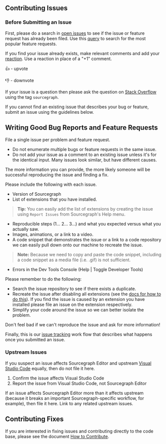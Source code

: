 ## Contributing Issues

### Before Submitting an Issue
First, please do a search in [open issues](https://github.com/sourcegraph/src/issues) to see if the issue or feature request has already been filed. Use this [query](https://github.com/sourcegraph/src/issues?q=is%3Aopen+is%3Aissue+label%3Afeature-request+sort%3Areactions-%2B1-desc) to search for the most popular feature requests.

If you find your issue already exists, make relevant comments and add your [reaction](https://github.com/blog/2119-add-reactions-to-pull-requests-issues-and-comments). Use a reaction in place of a "+1" comment.

👍 - upvote

👎 - downvote

If your issue is a question then please ask the question on [Stack Overflow](https://stackoverflow.com/questions/tagged/sourcegraph) using the tag `sourcegraph`.

If you cannot find an existing issue that describes your bug or feature, submit an issue using the guidelines below.

## Writing Good Bug Reports and Feature Requests

File a single issue per problem and feature request.

* Do not enumerate multiple bugs or feature requests in the same issue.
* Do not add your issue as a comment to an existing issue unless it's for the identical input. Many issues look similar, but have different causes.

The more information you can provide, the more likely someone will be successful reproducing the issue and finding a fix.

Please include the following with each issue.

* Version of Sourcegraph
* List of extensions that you have installed.

> **Tip:** You can easily add the list of extensions by creating the issue using `Report Issues` from Sourcegraph's Help menu.

* Reproducible steps (1... 2... 3...) and what you expected versus what you actually saw.
* Images, animations, or a link to a video.
* A code snippet that demonstrates the issue or a link to a code repository we can easily pull down onto our machine to recreate the issue.

> **Note:** Because we need to copy and paste the code snippet, including a code snippet as a media file (i.e. .gif) is not sufficient.

* Errors in the Dev Tools Console (Help | Toggle Developer Tools)

Please remember to do the following:

* Search the issue repository to see if there exists a duplicate.
* Recreate the issue after disabling all extensions (see the [docs for how to do this](https://code.visualstudio.com/docs/editor/extension-gallery#_disable-an-extension)). If you find the issue is caused by an extension you have installed please file an issue on the extension respectively.
* Simplify your code around the issue so we can better isolate the problem.

Don't feel bad if we can't reproduce the issue and ask for more information!

Finally, this is our [issue tracking](https://github.com/sourcegraph/src/wiki/Issue-Tracking) work flow that describes what happens once you submitted an issue.

### Upstream Issues

If you suspect an issue affects Sourcegraph Editor and upstream [Visual Studio Code](https://github.com/Microsoft/vscode) equally, then do not file it here.

1. Confirm the issue affects Visual Studio Code
2. Report the issue from Visual Studio Code, not Sourcegraph Editor

If an issue affects Sourcegraph Editor more than it affects upstream (because it breaks an important Sourcegraph-specific workflow, for example), then file it here. Link to any related upstream issues.

## Contributing Fixes
If you are interested in fixing issues and contributing directly to the code base,
please see the document [How to Contribute](https://github.com/sourcegraph/src/wiki/How-to-Contribute).
